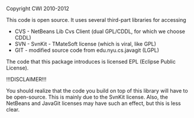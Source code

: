 Copyright CWI 2010-2012

This code is open source. It uses several third-part libraries for accessing 
  
* CVS - NetBeans Lib Cvs Client (dual GPL/CDDL, for which we choose CDDL)
* SVN - SvnKit - TMateSoft license (which is viral, like GPL)
* GIT - modified source code from edu.nyu.cs.javagit (LGPL)

The code that this package introduces is licensed EPL (Eclipse Public License).

!!!DISCLAIMER!!!

You should realize that the code you build on top of this library will have 
to be open-source. This is mainly due to the SvnKit license. Also, the NetBeans and 
JavaGit licenses may have such an effect, but this is less clear.
